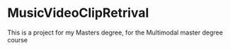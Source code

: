 # MusicVideoClipRetrival
This is a project for my Masters degree, for the Multimodal master degree course
